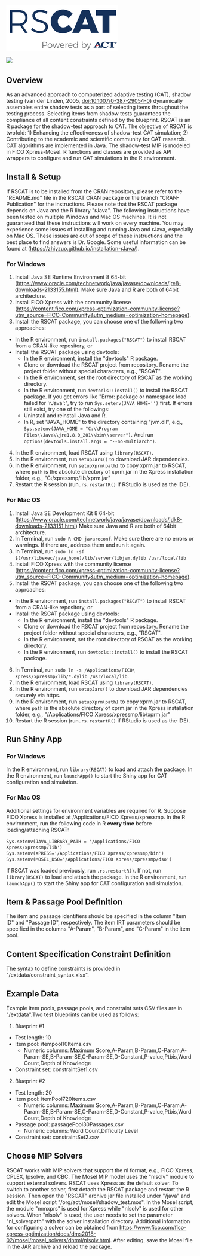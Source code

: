 <img src="inst/shinyApp/images/RSCAT_logo.png" alt="drawing" width="300"/>

[![](https://cranlogs.r-pkg.org/badges/grand-total/RSCAT)](https://cran.rstudio.com/web/packages/RSCAT/index.html)

## Overview
As an advanced approach to computerized adaptive testing (CAT), 
shadow testing (van der Linden, 2005, <doi:10.1007/0-387-29054-0>) dynamically assembles entire shadow tests as a part of 
selecting items throughout the testing process. 
Selecting items from shadow tests guarantees the compliance of all content 
constraints defined by the blueprint. RSCAT is an R package for the 
shadow-test approach to CAT. The objective of 
RSCAT is twofold: 1) Enhancing the effectiveness of shadow-test CAT simulation;
2) Contributing to the academic and scientific community for CAT research.
CAT algorithms are implemented in Java. The shadow-test MIP is modeled in FICO Xpress-Mosel.
R functions and classes are provided as API wrappers to configure and run CAT simulations in the R
environment.

## Install & Setup
If RSCAT is to be installed from the CRAN repository, please refer to the "README.md" file in the RSCAT CRAN package or the branch "CRAN-Publication" for the instructions.
Please note that the RSCAT package depends on Java and the R library "rJava". The following instructions have been tested on multiple Windows and Mac OS machines. It is not guaranteed that these instructions will work on every machine. You may experience some issues of installing and running Java and rJava, especially on Mac OS. These issues are out of scope of these instructions and the best place to find answers is Dr. Google. Some useful information can be found at (https://zhiyzuo.github.io/installation-rJava/).

### For Windows
1. Install Java SE Runtime Environment 8 64-bit (https://www.oracle.com/technetwork/java/javase/downloads/jre8-downloads-2133155.html).
Make sure Java and R are both of 64bit architecture.
2. Install FICO Xpress with the community license (https://content.fico.com/xpress-optimization-community-license?utm_source=FICO-Community&utm_medium=optimization-homepage).
3. Install the RSCAT package, you can choose one of the following two approaches:
  - In the R environment, run `install.packages("RSCAT")` to install RSCAT from a CRAN-like repository, or
  - Install the RSCAT package using devtools:
    - In the R environment, install the "devtools" R package.
    - Clone or download the RSCAT project from repository. Rename the project folder without special characters, e.g., "RSCAT".
    - In the R environment, set the root directory of RSCAT as the working directory.
    - In the R environment, run `devtools::install()` to install the RSCAT package. If you get errors like
"Error: package or namespace load failed for 'rJava':", try to run `Sys.setenv(JAVA_HOME='')` first. If errors still exist, try one of the followings:
    - Uninstall and reinstall Java and R.
    - In R, set "JAVA_HOME" to the directory containing "jvm.dll", e.g., `Sys.setenv(JAVA_HOME = "C:\\Program Files\\Java\\jre1.8.0_201\\bin\\server")`. And run `options(devtools.install.args = "--no-multiarch")`.
4. In the R environment, load RSCAT using `library(RSCAT)`.
5. In the R environment, run `setupJars()` to download JAR dependencies.   
6. In the R environment, run `setupXprm(path)` to copy xprm.jar to RSCAT, where `path` is the absolute directory of xprm.jar in the Xpress installation folder, e.g., "C:/xpressmp/lib/xprm.jar"
7. Restart the R session (run`.rs.restartR()` if RStudio is used as the IDE).

### For Mac OS
1. Install Java SE Development Kit 8 64-bit (https://www.oracle.com/technetwork/java/javase/downloads/jdk8-downloads-2133151.html)
Make sure Java and R are both of 64bit architecture.
2. In Terminal, run `sudo R CMD javareconf`. Make sure there are no errors or warnings. If there are, address them and run it again.
3. In Terminal, run `sudo ln -sf $(/usr/libexec/java_home)/lib/server/libjvm.dylib /usr/local/lib`
4. Install FICO Xpress with the community license (https://content.fico.com/xpress-optimization-community-license?utm_source=FICO-Community&utm_medium=optimization-homepage).
5. Install the RSCAT package, you can choose one of the following two approaches:
  - In the R environment, run `install.packages("RSCAT")` to install RSCAT from a CRAN-like repository, or
  - Install the RSCAT package using devtools:
    - In the R environment, install the "devtools" R package. 
    - Clone or download the RSCAT project from repository. Rename the project folder without special characters, e.g., "RSCAT".
    - In the R environment, set the root directory of RSCAT as the working directory.
    - In the R environment, run `devtools::install()` to install the RSCAT package.
6. In Terminal, run `sudo ln -s /Applications/FICO\ Xpress/xpressmp/lib/*.dylib /usr/local/lib`.
7. In the R environment, load RSCAT using `library(RSCAT)`.
8. In the R environment, run `setupJars()` to download JAR dependencies securely via https.
9. In the R environment, run `setupXprm(path)` to copy xprm.jar to RSCAT, where `path` is the absolute directory of xprm.jar in the Xpress installation folder, e.g., "/Applications/FICO Xpress/xpressmp/lib/xprm.jar"
10. Restart the R session (run`.rs.restartR()` if RStudio is used as the IDE).

## Run Shiny App
### For Windows
In the R environment, run `library(RSCAT)` to load and attach the package.
In the R environment, run `launchApp()` to start the Shiny app for CAT configuration and simulation.

### For Mac OS
Additional settings for environment variables are required for R. Suppose FICO Xpress is installed at /Applications/FICO Xpress/xpressmp.
In the R environment, run the following code in R **every time** before loading/attaching RSCAT:
```
Sys.setenv(JAVA_LIBRARY_PATH = '/Applications/FICO Xpress/xpressmp/lib')
Sys.setenv(XPRESS='/Applications/FICO Xpress/xpressmp/bin')
Sys.setenv(MOSEL_DSO='/Applications/FICO Xpress/xpressmp/dso')
```
If RSCAT was loaded previously, run `.rs.restartR()`. If not,
run `library(RSCAT)` to load and attach the package.
In the R environment, run `launchApp()` to start the Shiny app for CAT configuration and simulation.

## Item & Passage Pool Definition
The item and passage identifiers should be specified in the column "Item ID" and "Passage ID", respectively.
The item IRT parameters should be specified in the columns "A-Param", "B-Param", and "C-Param" in the item pool.

## Content Specification Constraint Definition
The syntax to define constraints is provided in "/extdata/constraint_syntax.xlsx".

## Example Data
Example item pools, passage pools, and constraint sets CSV files are in "/extdata".Two test blueprints can be used
as follows:<p>
1. Blueprint #1
  - Test length: 10
  - Item pool: itempool10Items.csv
      - Numeric columns: Maximum Score,A-Param,B-Param,C-Param,A-Param-SE,B-Param-SE,C-Param-SE,D-Constant,P-value,Ptbis,Word Count,Depth of Knowledge
  - Constraint set: constraintSet1.csv
2. Blueprint #2
  - Test length: 20
  - Item pool: itemPool720Items.csv
      - Numeric columns: Maximum Score,A-Param,B-Param,C-Param,A-Param-SE,B-Param-SE,C-Param-SE,D-Constant,P-value,Ptbis,Word Count,Depth of Knowledge
  - Passage pool: passagePool30Passages.csv
      - Numeric columns: Word Count,Difficulty Level
  - Constraint set: constraintSet2.csv

## Choose MIP Solvers
RSCAT works with MIP solvers that support the nl format, e.g., FICO Xpress, CPLEX,
lpsolve, and CBC. The Mosel MIP model uses the "nlsolv" module to support external 
solvers. RSCAT uses Xpress as the default solver. To switch to another solver, first detach the RSCAT package and restart the R session. Then open the "RSCAT" archive 
jar file installed under "/java" and edit the Mosel script "/org/act/mosel/shadow_test.mos". In the Mosel script, the module "mmxprs" is used for Xpress while "nlsolv" is used for other solvers. When "nlsolv" is used, the user needs to set the parameter "nl_solverpath" with the solver installation directory. Additional information for configuring a solver can be obtained from https://www.fico.com/fico-xpress-optimization/docs/dms2018-02/mosel/mosel_solvers/dhtml/nlsolv.html. After editing, save the Mosel file in the JAR archive and reload the package.

